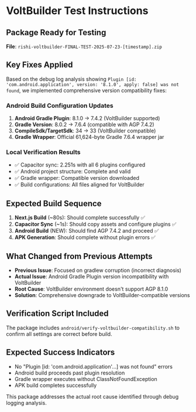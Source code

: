 # VoltBuilder Test Instructions

## Package Ready for Testing
**File**: `rishi-voltbuilder-FINAL-TEST-2025-07-23-[timestamp].zip`

## Key Fixes Applied
Based on the debug log analysis showing `Plugin [id: 'com.android.application', version: '8.1.0', apply: false] was not found`, we implemented comprehensive version compatibility fixes:

### Android Build Configuration Updates
1. **Android Gradle Plugin**: 8.1.0 → 7.4.2 (VoltBuilder supported)
2. **Gradle Version**: 8.0.2 → 7.6.4 (compatible with AGP 7.4.2) 
3. **CompileSdk/TargetSdk**: 34 → 33 (VoltBuilder compatible)
4. **Gradle Wrapper**: Official 61,624-byte Gradle 7.6.4 wrapper jar

### Local Verification Results
- ✅ Capacitor sync: 2.251s with all 6 plugins configured
- ✅ Android project structure: Complete and valid
- ✅ Gradle wrapper: Compatible version downloaded
- ✅ Build configurations: All files aligned for VoltBuilder

## Expected Build Sequence
1. **Next.js Build** (~80s): Should complete successfully ✅
2. **Capacitor Sync** (~1s): Should copy assets and configure plugins ✅
3. **Android Build** (NEW): Should find AGP 7.4.2 and proceed ✅
4. **APK Generation**: Should complete without plugin errors ✅

## What Changed from Previous Attempts
- **Previous Issue**: Focused on gradlew corruption (incorrect diagnosis)
- **Actual Issue**: Android Gradle Plugin version incompatibility with VoltBuilder
- **Root Cause**: VoltBuilder environment doesn't support AGP 8.1.0
- **Solution**: Comprehensive downgrade to VoltBuilder-compatible versions

## Verification Script Included
The package includes `android/verify-voltbuilder-compatibility.sh` to confirm all settings are correct before build.

## Expected Success Indicators
- No "Plugin [id: 'com.android.application'...] was not found" errors
- Android build proceeds past plugin resolution
- Gradle wrapper executes without ClassNotFoundException
- APK build completes successfully

This package addresses the actual root cause identified through debug logging analysis.